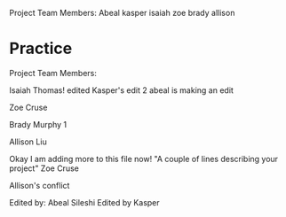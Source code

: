 Project Team Members: Abeal kasper isaiah zoe brady allison
# Practice

Project Team Members: 

Isaiah Thomas!
edited
Kasper's edit 2
abeal is making an edit

Zoe Cruse

Brady Murphy 1

Allison Liu

Okay I am adding more to this file now! 
"A couple of lines describing your project"
Zoe Cruse 

Allison's conflict

Edited by: Abeal Sileshi
Edited by Kasper
